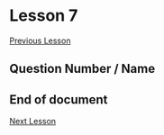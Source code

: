 # Lesson 7

[Previous Lesson](../lesson6/solutions.md)

<!-- Solutions below only -->

## Question Number / Name

<!-- Solutions above only -->

## End of document

[Next Lesson](../lesson8/solutions.md)

